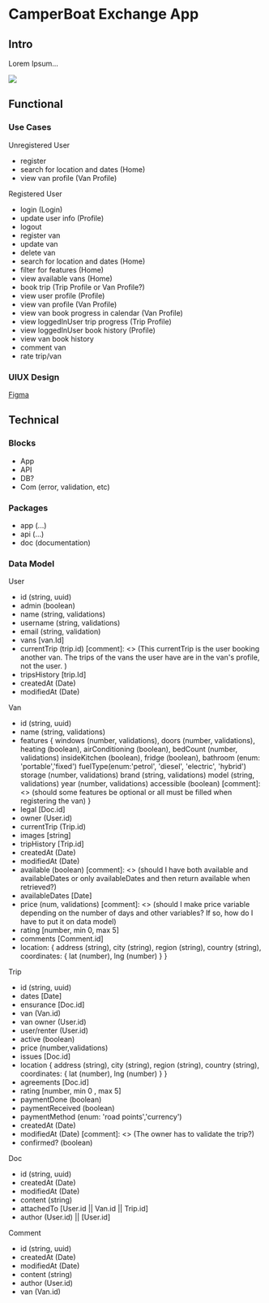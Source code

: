 # CamperBoat Exchange App

## Intro

Lorem Ipsum...

![](https://media.giphy.com/media/SXCcZUVG44ZvPIziBj/giphy.gif?cid=ecf05e47j1c1f0206qzn8wbr6im8dmop29pl3ubeubebq1of&ep=v1_gifs_search&rid=giphy.gif&ct=g)

## Functional

### Use Cases

Unregistered User

- register
- search for location and dates (Home)
- view van profile (Van Profile)

Registered User

- login (Login)
- update user info (Profile)
- logout
- register van
- update van
- delete van
- search for location and dates (Home)
- filter for features (Home)
- view available vans (Home)
- book trip (Trip Profile or Van Profile?)
- view user profile (Profile)
- view van profile (Van Profile)
- view van book progress in calendar (Van Profile)
- view loggedInUser trip progress (Trip Profile)
- view loggedInUser book history (Profile)
- view van book history
- comment van
- rate trip/van

### UIUX Design

[Figma](https://www.figma.com/design/2ghRzi1STkKkGGQX9qSoxX/Views?node-id=85-22956&t=7nt3miqHx1C4U7oz-0)

## Technical

### Blocks

- App
- API
- DB?
- Com (error, validation, etc)

### Packages

- app (...)
- api (...)
- doc (documentation)

### Data Model

User

- id (string, uuid)
- admin (boolean)
- name (string, validations)
- username (string, validations)
- email (string, validation)
- vans [van.Id]
- currentTrip (trip.id)
  [comment]: <> (This currentTrip is the user booking another van. The trips of the vans the user have are in the van's profile, not the user. )
- tripsHistory [trip.Id]
- createdAt (Date)
- modifiedAt (Date)

Van

- id (string, uuid)
- name (string, validations)
- features {
  windows (number, validations),
  doors (number, validations),
  heating (boolean),
  airConditioning (boolean),
  bedCount (number, validations)
  insideKitchen (boolean),
  fridge (boolean),
  bathroom (enum: 'portable','fixed')
  fuelType(enum:'petrol', 'diesel', 'electric', 'hybrid')
  storage (number, validations)
  brand (string, validations)
  model (string, validations)
  year (number, validations)
  accessible (boolean)
  [comment]: <> (should some features be optional or all must be filled when registering the van)
  }
- legal [Doc.id]
- owner (User.id)
- currentTrip (Trip.id)
- images [string]
- tripHistory [Trip.id]
- createdAt (Date)
- modifiedAt (Date)
- available (boolean)
  [comment]: <> (should I have both available and availableDates or only availableDates and then return available when retrieved?)
- availableDates [Date]
- price (num, validations)
  [comment]: <> (should I make price variable depending on the number of days and other variables? If so, how do I have to put it on data model)
- rating [number, min 0, max 5]
- comments [Comment.id]
- location: {
  address (string),
  city (string),
  region (string),
  country (string),
  coordinates: {
  lat (number),
  lng (number)
  }
  }

Trip

- id (string, uuid)
- dates [Date]
- ensurance [Doc.id]
- van (Van.id)
- van owner (User.id)
- user/renter (User.id)
- active (boolean)
- price (number,validations)
- issues [Doc.id]
- location {
  address (string),
  city (string),
  region (string),
  country (string),
  coordinates: {
  lat (number),
  lng (number)
  }
  }
- agreements [Doc.id]
- rating [number, min 0 , max 5]
- paymentDone (boolean)
- paymentReceived (boolean)
- paymentMethod (enum: 'road points','currency')
- createdAt (Date)
- modifiedAt (Date)
  [comment]: <> (The owner has to validate the trip?)
- confirmed? (boolean)

Doc

- id (string, uuid)
- createdAt (Date)
- modifiedAt (Date)
- content (string)
- attachedTo [User.id || Van.id || Trip.id]
- author (User.id) || [User.id]

Comment

- id (string, uuid)
- createdAt (Date)
- modifiedAt (Date)
- content (string)
- author (User.id)
- van (Van.id)
